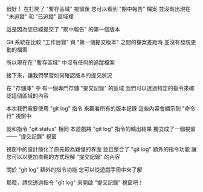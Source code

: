 很好！
在打開了 "暫存區域" 視窗後
您可以看到 "期中報告" 檔案
並沒有出現在 "未追蹤" 和 "已追蹤" 區域裡

這是因為您已經提交了 "期中報告" 的第一個版本

Git 系統在比較 
"工作目錄" 與 "第一個提交版本" 之間的檔案差距時
並沒有發現更動的檔案

所以現在在 "暫存區域" 中沒有任何的追蹤檔案

接下來，讓我們學習如何確認版本的提交狀況

在 "存儲庫" 中
有一個專門存儲 "提交記錄" 的區域
我們可以透過特定的指令來確認這個區域的內容

本次我們需要使用 "git log" 指令
來觀看所有的版本記錄
這些內容會顯示到 "命令行" 視窗中

就和指令 "git status" 相同
本遊戲將 "git log" 指令的輸出結果
獨立成了一個視窗 —— "提交記錄" 視窗

視窗中的設計簡化了原先較為難懂的界面
並且整合了 "git log" 額外的指令功能
讓您可以以更加直觀的方式理解 "提交記錄" 的內容

關於 "git log" 額外的指令功能
您可以從遊戲手冊中來了解

那麼，請您透過指令 "git log"
來開啟 "提交記錄" 視窗吧！